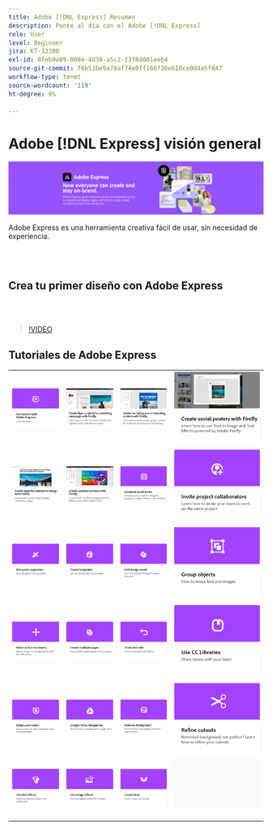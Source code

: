 ```yaml
---
title: Adobe [!DNL Express] Resumen
description: Ponte al día con el Adobe [!DNL Express]
role: User
level: Beginner
jira: KT-13380
exl-id: 0feb9a09-008e-4d38-a5c2-23f8d001eeb4
source-git-commit: f6b51be9a78af74e0ff166f36e610ce0d4a5f847
workflow-type: tm+mt
source-wordcount: '119'
ht-degree: 0%

---
```


# Adobe [!DNL Express] visión general

![Express Hero Image](../assets/Express.png)

Adobe Express es una herramienta creativa fácil de usar, sin necesidad de experiencia.

<br> 

## Crea tu primer diseño con Adobe Express

<br> 

>[!VIDEO](https://video.tv.adobe.com/v/3420225?quality=12&learn=on&hidetitle=true)

## Tutoriales de Adobe Express

<table style="table-layout:fixed">
<tr>
   <td>
      <a href="get-started.md">
         <img alt="Introducción a Adobe Express" src="assets/get-started.png" />
      </a>
  </td>
  <td>
      <a href="create-local-marketing.md">
         <img alt="Crea contenido de folletos para una campaña de marketing con Firefly" src="assets/local-marketing.png" />
      </a>
  <td>
      <a href="create-on-boarding.md">
         <img alt="Crea contenido de reclutamiento e incorporación con Firefly" src="assets/on-boarding.png" />
      </a>
  <td>
      <a href="create-social-posters.md">
         <img alt="Crea carteles para redes sociales con Firefly" src="assets/social-firefly.png" />
      </a>
  </td>
</tr>
<tr>
 <td>
      <a href="create-blog-graphics.md">
         <img alt="Creación de contenido gráfico para blogs con Firefly" src="assets/blog-graphic.png" />
      </a>
  </td>
  <td>
      <a href="create-webinar-poster.md">
         <img alt="Crea carteles de seminarios web con Firefly" src="assets/webinar-poster.png" />
      </a>
  </td>
  <td>
      <a href="schedule.md">
         <img alt="Programar publicaciones en redes sociales" src="assets/schedule.png" />
      </a>
  </td>
 <td>
   <a href="collaborate.md">
      <img alt="Invitar a colaboradores del proyecto" src="assets/collaborate.png" />
   </a>
  </td>
</tr>
<tr>
   <td>
      <a href="get-inspiration.md">
         <img alt="Obtener inspiración rápida" src="assets/inspiration.png" />
      </a>
  </td>
   <td>
   <a href="create-templates.md">
      <img alt="Creación de plantillas" src="assets/templates.png" />
   </a>
  </td>
   <td>
         <a href="add-design-assets.md">
            <img alt="Añadir activos de diseño" src="assets/design-assets.png" />
         </a>
   </td>
   <td>
         <a href="group-objects.md">
            <img alt="Agrupación de objetos" src="assets/group-objects.png" />
         </a>
   </td>
</tr>
<tr>
  <td>
         <a href="layers.md">
            <img alt="Seleccionar y mover capas" src="assets/layers.png" />
         </a>
   </td>
  <td>
      <a href="multiple-pages.md">
         <img alt="Crear varias páginas" src="assets/multiple-pages.png" />
      </a>
  </td>
  <td>
      <a href="undo-redo.md">
         <img alt="Deshacer y rehacer" src="assets/undo-redo.png" />
      </a>
   </td>
 <td>
      <a href="cc-libraries.md">
         <img alt="Usar Bibliotecas CC" src="assets/cc-libraries.png" />
      </a>
  </td>
</tr>
<tr>
  <td>
      <a href="brand.md">
         <img alt="Aplicar su marca" src="assets/brand.png" />
      </a>
  </td>
   <td>
      <a href="google-drive.md">
         <img alt="Integración con Google Drive" src="assets/google-drive.png" />
      </a>
  </td>
  <td>
      <a href="remove-background.md">
         <img alt="Eliminar fondo" src="assets/background.png" />
      </a>
  </td>
  <td>
      <a href="refine-cutout.md">
         <img alt="Perfeccionar un recorte" src="assets/cutouts.png" />
      </a>
  </td>
</tr>
<tr>
 <td>
      <a href="text-effects.md">
         <img alt="Uso de efectos de texto" src="assets/text-effects.png" />
      </a>
  </td>
  <td>
      <a href="image-effects.md">
         <img alt="Usar efectos de imagen" src="assets/image-effects.png" />
      </a>
  </td>
   <td>
      <a href="create-curved-text.md">
         <img alt="Crear texto curvo" src="assets/curved-text.png" />
      </a>
   </td>
   <td>
      <img alt="Separador" src="../assets/Gray_thumbnail.png" />
      <div>
      <br>
   </td>
</tr>
</table>
